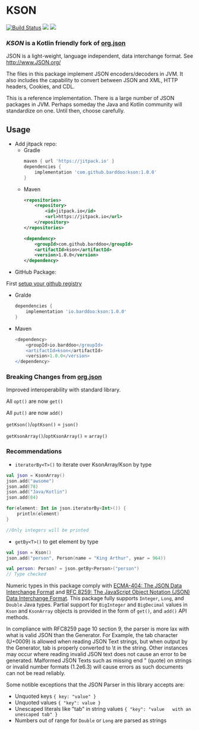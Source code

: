 # KSON
[![Build Status](https://travis-ci.com/barddoo/kson.svg?branch=master)](https://travis-ci.com/barddoo/kson)
[![](https://jitpack.io/v/barddoo/kson.svg)](https://jitpack.io/#barddoo/kson)
<img src="https://img.shields.io/liberapay/patrons/barddoo.svg?logo=liberapay">

### *KSON* is a Kotlin friendly fork of [org.json](https://github.com/stleary/JSON-java) 

JSON is a light-weight, language independent, data interchange format.
See http://www.JSON.org/

The files in this package implement JSON encoders/decoders in JVM.
It also includes the capability to convert between JSON and XML, HTTP
headers, Cookies, and CDL.

This is a reference implementation. There is a large number of JSON packages
in JVM. Perhaps someday the Java and Kotlin community will standardize on one. Until
then, choose carefully.

## Usage
- Add jitpack repo:
  - Gradle
    ```gradle
    maven { url 'https://jitpack.io' }
    dependencies {
        implementation 'com.github.barddoo:kson:1.0.0'
    }
    ```
  - Maven
    ```xml
    <repositories>
    	<repository>
    	    <id>jitpack.io</id>
    	    <url>https://jitpack.io</url>
    	</repository>
    </repositories>

    <dependency>
        <groupId>com.github.barddoo</groupId>
        <artifactId>kson</artifactId>
        <version>1.0.0</version>
    </dependency>
    ```
- GitHub Package:

First [setup your github registry](https://help.github.com/en/packages/using-github-packages-with-your-projects-ecosystem/configuring-apache-maven-for-use-with-github-packages)
  - Gralde
    ```gradle
    dependencies {
        implementation 'io.barddoo:kson:1.0.0'
    }
    ```
  - Maven
    ```gradle
    <dependency>
        <groupId>io.barddoo</groupId>
        <artifactId>kson</artifactId>
        <version>1.0.0</version>
    </dependency>
    ```

### Breaking Changes from [org.json](https://github.com/stleary/JSON-java)

Improved interoperability with standard library.

All `opt()` are now `get()`

All `put()` are now `add()`


`getKson()`/`optKson()` = `json()`

`getKsonArray()`/`optKsonArray()` = `array()`

### Recommendations

- `iteratorBy<T>()` to iterate over KsonArray/Kson by type

```kotlin
val json = KsonArray()
json.add("awsome")
json.add(78)
json.add("Java/Kotlin")
json.add(84)

for(element: Int in json.iteratorBy<Int>()) {
    println(element)
}

//Only integers will be printed
```

- `getBy<T>()` to get element by type

```kotlin
val json = Kson()
json.add("person", Person(name = "King Arthur", year = 964))

val person: Person? = json.getBy<Person>("person")
// Type checked
```

Numeric types in this package comply with
[ECMA-404: The JSON Data Interchange Format](http://www.ecma-international.org/publications/files/ECMA-ST/ECMA-404.pdf) and
[RFC 8259: The JavaScript Object Notation (JSON) Data Interchange Format](https://tools.ietf.org/html/rfc8259#section-6).
This package fully supports `Integer`, `Long`, and `Double` Java types. Partial support
for `BigInteger` and `BigDecimal` values in `Kson` and `KsonArray` objects is provided
in the form of `get()`, and `add()` API methods.

In compliance with RFC8259 page 10 section 9, the parser is more lax with what is valid
JSON than the Generator. For Example, the tab character (U+0009) is allowed when reading
JSON Text strings, but when output by the Generator, tab is properly converted to \t in
the string. Other instances may occur where reading invalid JSON text does not cause an
error to be generated. Malformed JSON Texts such as missing end " (quote) on strings or
invalid number formats (1.2e6.3) will cause errors as such documents can not be read
reliably.

Some notible exceptions that the JSON Parser in this library accepts are:
* Unquoted keys `{ key: "value" }`
* Unquoted values `{ "key": value }`
* Unescaped literals like "tab" in string values `{ "key": "value   with an unescaped tab" }`
* Numbers out of range for `Double` or `Long` are parsed as strings

